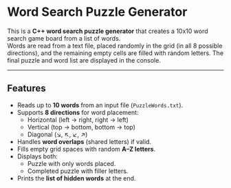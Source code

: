 # Word Search Puzzle Generator 

This is a **C++ word search puzzle generator** that creates a 10x10 word search game board from a list of words.  
Words are read from a text file, placed randomly in the grid (in all 8 possible directions), and the remaining empty cells are filled with random letters. The final puzzle and word list are displayed in the console.

---

##  Features
- Reads up to **10 words** from an input file (`PuzzleWords.txt`).
- Supports **8 directions** for word placement:
  - Horizontal (left → right, right → left)  
  - Vertical (top → bottom, bottom → top)  
  - Diagonal (↘, ↖, ↙, ↗)  
- Handles **word overlaps** (shared letters) if valid.  
- Fills empty grid spaces with random **A–Z letters**.  
- Displays both:
  - Puzzle with only words placed.
  - Completed puzzle with filler letters.
- Prints the **list of hidden words** at the end.


